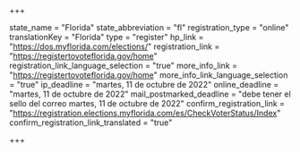 +++

state_name = "Florida"
state_abbreviation = "fl"
registration_type = "online"
translationKey = "Florida"
type = "register"
hp_link = "https://dos.myflorida.com/elections/"
registration_link = "https://registertovoteflorida.gov/home"
registration_link_language_selection = "true"
more_info_link = "https://registertovoteflorida.gov/home"
more_info_link_language_selection = "true"
ip_deadline = "martes, 11 de octubre de 2022"
online_deadline = "martes, 11 de octubre de 2022"
mail_postmarked_deadline = "debe tener el sello del correo martes, 11 de octubre de 2022"
confirm_registration_link = "https://registration.elections.myflorida.com/es/CheckVoterStatus/Index"
confirm_registration_link_translated = "true"

+++